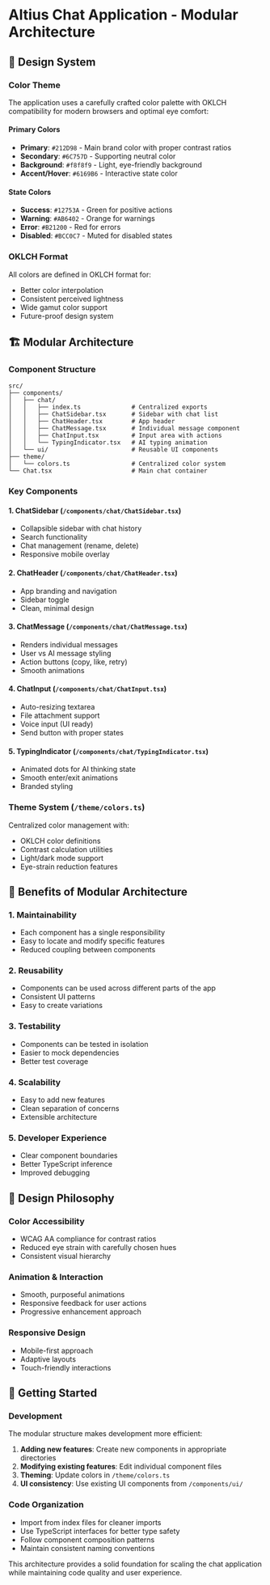 # Altius Chat Application - Modular Architecture

## 🎨 Design System

### Color Theme
The application uses a carefully crafted color palette with OKLCH compatibility for modern browsers and optimal eye comfort:

#### Primary Colors
- **Primary**: `#212D98` - Main brand color with proper contrast ratios
- **Secondary**: `#6C757D` - Supporting neutral color
- **Background**: `#f8f8f9` - Light, eye-friendly background
- **Accent/Hover**: `#6169B6` - Interactive state color

#### State Colors
- **Success**: `#12753A` - Green for positive actions
- **Warning**: `#AB6402` - Orange for warnings
- **Error**: `#B21200` - Red for errors
- **Disabled**: `#BCC0C7` - Muted for disabled states

### OKLCH Format
All colors are defined in OKLCH format for:
- Better color interpolation
- Consistent perceived lightness
- Wide gamut color support
- Future-proof design system

## 🏗️ Modular Architecture

### Component Structure
```
src/
├── components/
│   ├── chat/
│   │   ├── index.ts              # Centralized exports
│   │   ├── ChatSidebar.tsx       # Sidebar with chat list
│   │   ├── ChatHeader.tsx        # App header
│   │   ├── ChatMessage.tsx       # Individual message component
│   │   ├── ChatInput.tsx         # Input area with actions
│   │   └── TypingIndicator.tsx   # AI typing animation
│   └── ui/                       # Reusable UI components
├── theme/
│   └── colors.ts                 # Centralized color system
└── Chat.tsx                      # Main chat container
```

### Key Components

#### 1. ChatSidebar (`/components/chat/ChatSidebar.tsx`)
- Collapsible sidebar with chat history
- Search functionality
- Chat management (rename, delete)
- Responsive mobile overlay

#### 2. ChatHeader (`/components/chat/ChatHeader.tsx`)
- App branding and navigation
- Sidebar toggle
- Clean, minimal design

#### 3. ChatMessage (`/components/chat/ChatMessage.tsx`)
- Renders individual messages
- User vs AI message styling
- Action buttons (copy, like, retry)
- Smooth animations

#### 4. ChatInput (`/components/chat/ChatInput.tsx`)
- Auto-resizing textarea
- File attachment support
- Voice input (UI ready)
- Send button with proper states

#### 5. TypingIndicator (`/components/chat/TypingIndicator.tsx`)
- Animated dots for AI thinking state
- Smooth enter/exit animations
- Branded styling

### Theme System (`/theme/colors.ts`)
Centralized color management with:
- OKLCH color definitions
- Contrast calculation utilities
- Light/dark mode support
- Eye-strain reduction features

## 🎯 Benefits of Modular Architecture

### 1. **Maintainability**
- Each component has a single responsibility
- Easy to locate and modify specific features
- Reduced coupling between components

### 2. **Reusability**
- Components can be used across different parts of the app
- Consistent UI patterns
- Easy to create variations

### 3. **Testability**
- Components can be tested in isolation
- Easier to mock dependencies
- Better test coverage

### 4. **Scalability**
- Easy to add new features
- Clean separation of concerns
- Extensible architecture

### 5. **Developer Experience**
- Clear component boundaries
- Better TypeScript inference
- Improved debugging

## 🎨 Design Philosophy

### Color Accessibility
- WCAG AA compliance for contrast ratios
- Reduced eye strain with carefully chosen hues
- Consistent visual hierarchy

### Animation & Interaction
- Smooth, purposeful animations
- Responsive feedback for user actions
- Progressive enhancement approach

### Responsive Design
- Mobile-first approach
- Adaptive layouts
- Touch-friendly interactions

## 🚀 Getting Started

### Development
The modular structure makes development more efficient:

1. **Adding new features**: Create new components in appropriate directories
2. **Modifying existing features**: Edit individual component files
3. **Theming**: Update colors in `/theme/colors.ts`
4. **UI consistency**: Use existing UI components from `/components/ui/`

### Code Organization
- Import from index files for cleaner imports
- Use TypeScript interfaces for better type safety
- Follow component composition patterns
- Maintain consistent naming conventions

This architecture provides a solid foundation for scaling the chat application while maintaining code quality and user experience.

